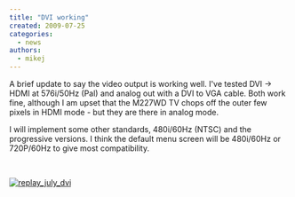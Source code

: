 ```yaml
---
title: "DVI working"
created: 2009-07-25
categories: 
  - news
authors: 
  - mikej
---
```


A brief update to say the video output is working well. I've tested DVI -> HDMI at 576i/50Hz (Pal) and analog out with a DVI to VGA cable. Both work fine, although I am upset that the M227WD TV chops off the outer few pixels in HDMI mode - but they are there in analog mode.

I will implement some other standards, 480i/60Hz (NTSC) and the progressive versions. I think the default menu screen will be 480i/60Hz or 720P/60Hz to give most compatibility.

 

[![replay_july_dvi](@assets/images/replay_july_dvi.jpg)](http://fpgaarcade.com/wp4/wp-content/uploads/2015/06/replay_july_dvi.jpg)
